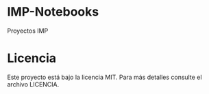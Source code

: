 # IMP-Notebooks
Proyectos IMP

# Licencia
Este proyecto está bajo la licencia MIT. Para más detalles consulte el archivo LICENCIA.
